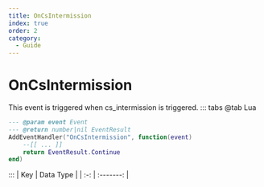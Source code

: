 ```yaml
---
title: OnCsIntermission
index: true
order: 2
category:
  - Guide
---
```


# OnCsIntermission
This event is triggered when cs_intermission is triggered.
::: tabs
@tab Lua
```lua
--- @param event Event
--- @return number|nil EventResult
AddEventHandler("OnCsIntermission", function(event)
    --[[ ... ]]
    return EventResult.Continue
end)
```

:::
| Key | Data Type |
| :-: | :-------: |